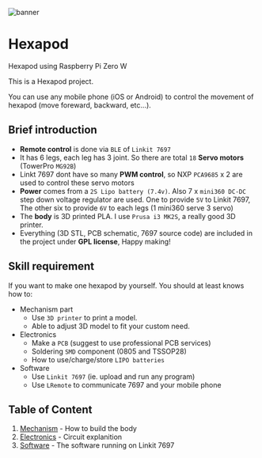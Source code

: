 ![banner](files/hexapod_og.jpg)

# Hexapod

Hexapod using Raspberry Pi Zero W

This is a Hexapod project.

You can use any mobile phone (iOS or Android) to control the movement of hexapod (move foreward, backward, etc...).

## Brief introduction

* **Remote control** is done via `BLE` of `Linkit 7697`
* It has 6 legs, each leg has 3 joint. So there are total `18` **Servo motors** (TowerPro `MG92B`)
* Linkt 7697 dont have so many **PWM control**, so NXP `PCA9685` x 2 are used to control these servo motors
* **Power** comes from a `2S Lipo battery (7.4v)`. Also 7 x `mini360 DC-DC` step down voltage regulator are used. One to provide `5V` to Linkit 7697, The other six to provide `6V` to each legs (1 mini360 serve 3 servo)
* The **body** is 3D printed PLA. I use `Prusa i3 MK2S`, a really good 3D printer.
* Everything (3D STL, PCB schematic, 7697 source code) are included in the project under **GPL license**, Happy making!

## Skill requirement

If you want to make one hexapod by yourself. You should at least knows how to:

* Mechanism part
    * Use `3D printer` to print a model.
    * Able to adjust 3D model to fit your custom need.
* Electronics
    * Make a `PCB` (suggest to use professional PCB services)
    * Soldering `SMD` component (0805 and TSSOP28)
    * How to use/charge/store `LIPO batteries`
* Software
    * Use `Linkit 7697` (ie. upload and run any program)
    * Use `LRemote` to communicate 7697 and your mobile phone

## Table of Content

1. [Mechanism](mechanism/) - How to build the body
1. [Electronics](electronics/) - Circuit explanition
1. [Software](software/) - The software running on Linkit 7697

